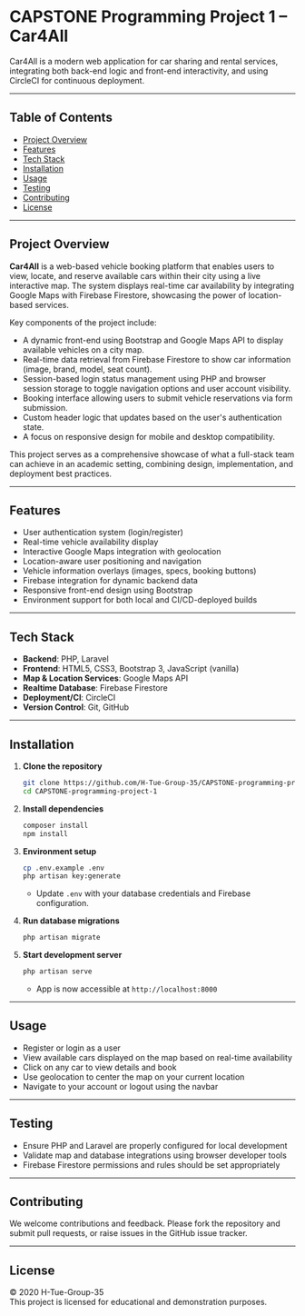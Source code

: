 # CAPSTONE Programming Project 1 – **Car4All**

Car4All is a modern web application for car sharing and rental services, integrating both back-end logic and front-end interactivity, and using CircleCI for continuous deployment.

---

## Table of Contents

- [Project Overview](#project-overview)
- [Features](#features)
- [Tech Stack](#tech-stack)
- [Installation](#installation)
- [Usage](#usage)
- [Testing](#testing)
- [Contributing](#contributing)
- [License](#license)

---

## Project Overview

**Car4All** is a web-based vehicle booking platform that enables users to view, locate, and reserve available cars within their city using a live interactive map. The system displays real-time car availability by integrating Google Maps with Firebase Firestore, showcasing the power of location-based services.

Key components of the project include:

- A dynamic front-end using Bootstrap and Google Maps API to display available vehicles on a city map.
- Real-time data retrieval from Firebase Firestore to show car information (image, brand, model, seat count).
- Session-based login status management using PHP and browser session storage to toggle navigation options and user account visibility.
- Booking interface allowing users to submit vehicle reservations via form submission.
- Custom header logic that updates based on the user's authentication state.
- A focus on responsive design for mobile and desktop compatibility.

This project serves as a comprehensive showcase of what a full-stack team can achieve in an academic setting, combining design, implementation, and deployment best practices.

---

## Features

- User authentication system (login/register)
- Real-time vehicle availability display
- Interactive Google Maps integration with geolocation
- Location-aware user positioning and navigation
- Vehicle information overlays (images, specs, booking buttons)
- Firebase integration for dynamic backend data
- Responsive front-end design using Bootstrap
- Environment support for both local and CI/CD-deployed builds

---

## Tech Stack

- **Backend**: PHP, Laravel
- **Frontend**: HTML5, CSS3, Bootstrap 3, JavaScript (vanilla)
- **Map & Location Services**: Google Maps API
- **Realtime Database**: Firebase Firestore
- **Deployment/CI**: CircleCI
- **Version Control**: Git, GitHub

---

## Installation

1. **Clone the repository**
   ```bash
   git clone https://github.com/H-Tue-Group-35/CAPSTONE-programming-project-1.git
   cd CAPSTONE-programming-project-1
   ```

2. **Install dependencies**
   ```bash
   composer install
   npm install
   ```

3. **Environment setup**
   ```bash
   cp .env.example .env
   php artisan key:generate
   ```
   - Update `.env` with your database credentials and Firebase configuration.

4. **Run database migrations**
   ```bash
   php artisan migrate
   ```

5. **Start development server**
   ```bash
   php artisan serve
   ```
   - App is now accessible at `http://localhost:8000`

---

## Usage

- Register or login as a user
- View available cars displayed on the map based on real-time availability
- Click on any car to view details and book
- Use geolocation to center the map on your current location
- Navigate to your account or logout using the navbar

---

## Testing

- Ensure PHP and Laravel are properly configured for local development
- Validate map and database integrations using browser developer tools
- Firebase Firestore permissions and rules should be set appropriately

---

## Contributing

We welcome contributions and feedback. Please fork the repository and submit pull requests, or raise issues in the GitHub issue tracker.

---

## License

© 2020 H-Tue-Group-35  
This project is licensed for educational and demonstration purposes.
